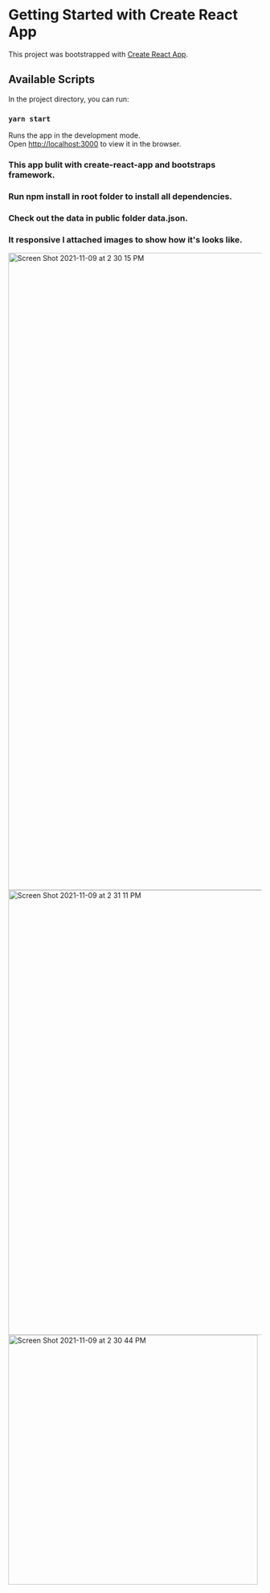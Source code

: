 # Getting Started with Create React App

This project was bootstrapped with [Create React App](https://github.com/facebook/create-react-app).

## Available Scripts

In the project directory, you can run:

### `yarn start`

Runs the app in the development mode.\
Open [http://localhost:3000](http://localhost:3000) to view it in the browser.

### This app bulit with create-react-app and bootstraps framework.
### Run npm install in root folder to install all dependencies.
### Check out the data in public folder data.json.
### It responsive I attached images to show how it's looks like.




<img width="1266" alt="Screen Shot 2021-11-09 at 2 30 15 PM" src="https://user-images.githubusercontent.com/49797771/140993102-c9472e6e-8f6a-488f-b5a6-92f53b710196.png">
<img width="884" alt="Screen Shot 2021-11-09 at 2 31 11 PM" src="https://user-images.githubusercontent.com/49797771/140993113-2308f2ff-cf75-47d6-8736-ffd7eb14ce59.png">
<img width="496" alt="Screen Shot 2021-11-09 at 2 30 44 PM" src="https://user-images.githubusercontent.com/49797771/140993124-2374e4ff-129b-4b9c-a1cf-d112a9aa754c.png">
